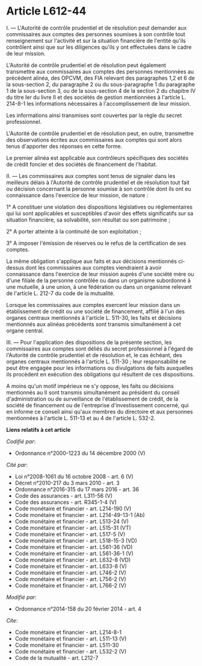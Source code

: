 # Article L612-44

I. ― L'Autorité de contrôle prudentiel et de résolution peut demander aux commissaires aux comptes des personnes soumises à
son contrôle tout renseignement sur l'activité et sur la situation financière de l'entité qu'ils contrôlent ainsi que sur les
diligences qu'ils y ont effectuées dans le cadre de leur mission. 

L'Autorité de contrôle prudentiel et de résolution peut également transmettre aux commissaires aux comptes des personnes
mentionnées au précédent alinéa, des OPCVM, des FIA relevant des paragraphes 1,2 et 6 de la sous-section 2, du paragraphe 2
ou du sous-paragraphe 1 du paragraphe 1 de la sous-section 3, ou de la sous-section 4 de la section 2 du chapitre IV du titre
Ier du livre II et des sociétés de gestion mentionnées à l'article L. 214-8-1 les informations nécessaires à
l'accomplissement de leur mission. 

Les informations ainsi transmises sont couvertes par la règle du secret professionnel. 

L'Autorité de contrôle prudentiel et de résolution peut, en outre, transmettre des observations écrites aux commissaires aux
comptes qui sont alors tenus d'apporter des réponses en cette forme. 

Le premier alinéa est applicable aux contrôleurs spécifiques des sociétés de crédit foncier et des sociétés de financement de
l'habitat. 

II. ― Les commissaires aux comptes sont tenus de signaler dans les meilleurs délais à l'Autorité de contrôle prudentiel et de
résolution tout fait ou décision concernant la personne soumise à son contrôle dont ils ont eu connaissance dans l'exercice
de leur mission, de nature : 

1° A constituer une violation des dispositions législatives ou réglementaires qui lui sont applicables et susceptibles
d'avoir des effets significatifs sur sa situation financière, sa solvabilité, son résultat ou son patrimoine ; 

2° A porter atteinte à la continuité de son exploitation ; 

3° A imposer l'émission de réserves ou le refus de la certification de ses comptes. 

La même obligation s'applique aux faits et aux décisions mentionnés ci-dessus dont les commissaires aux comptes viendraient à
avoir connaissance dans l'exercice de leur mission auprès d'une société mère ou d'une filiale de la personne contrôlée ou
dans un organisme subordonné à une mutuelle, à une union, à une fédération ou dans un organisme relevant de l'article L.
212-7 du code de la mutualité. 

Lorsque les commissaires aux comptes exercent leur mission dans un établissement de crédit ou une société de financement,
affilié à l'un des organes centraux mentionnés à l'article L. 511-30, les faits et décisions mentionnés aux alinéas
précédents sont transmis simultanément à cet organe central. 

III. ― Pour l'application des dispositions de la présente section, les commissaires aux comptes sont déliés du secret
professionnel à l'égard de l'Autorité de contrôle prudentiel et de résolution et, le cas échéant, des organes centraux
mentionnés à l'article L. 511-30 ; leur responsabilité ne peut être engagée pour les informations ou divulgations de faits
auxquelles ils procèdent en exécution des obligations qui résultent de ces dispositions. 

A moins qu'un motif impérieux ne s'y oppose, les faits ou décisions mentionnés au II sont transmis simultanément au président
du conseil d'administration ou de surveillance de l'établissement de crédit, de la société de financement ou de l'entreprise
d'investissement concerné, qui en informe ce conseil ainsi qu'aux membres du directoire et aux personnes mentionnées à
l'article L. 511-13 et au 4 de l'article L. 532-2.

**Liens relatifs à cet article**

_Codifié par_:

  - Ordonnance n°2000-1223 du 14 décembre 2000 (V)

_Cité par_:

  - Loi n°2008-1061 du 16 octobre 2008 - art. 6 (V)
  - Décret n°2010-217 du 3 mars 2010 - art. 3
  - Ordonnance n°2016-315 du 17 mars 2016 - art. 36
  - Code des assurances - art. L311-56 (V)
  - Code des assurances - art. R345-1-4 (V)
  - Code monétaire et financier - art. L214-190 (V)
  - Code monétaire et financier - art. L214-49-13-1 (Ab)
  - Code monétaire et financier - art. L513-24 (V)
  - Code monétaire et financier - art. L515-31 (VT)
  - Code monétaire et financier - art. L517-5 (V)
  - Code monétaire et financier - art. L518-15-3 (VD)
  - Code monétaire et financier - art. L561-36 (VD)
  - Code monétaire et financier - art. L561-36-1 (V)
  - Code monétaire et financier - art. L632-8 (VD)
  - Code monétaire et financier - art. L633-8 (V)
  - Code monétaire et financier - art. L746-2 (V)
  - Code monétaire et financier - art. L756-2 (V)
  - Code monétaire et financier - art. L766-2 (V)

_Modifié par_:

  - Ordonnance n°2014-158 du 20 février 2014 - art. 4

_Cite_:

  - Code monétaire et financier - art. L214-8-1
  - Code monétaire et financier - art. L511-13 (V)
  - Code monétaire et financier - art. L511-30
  - Code monétaire et financier - art. L532-2 (V)
  - Code de la mutualité - art. L212-7
